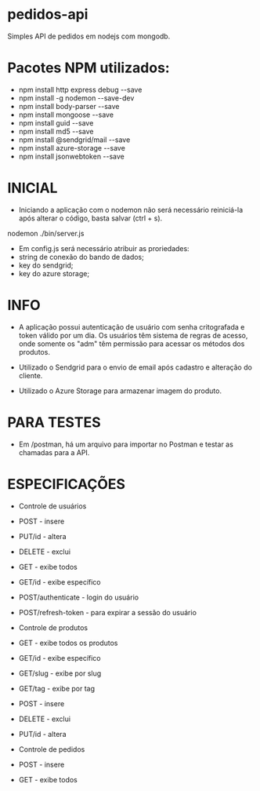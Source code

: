 # pedidos-api

Simples API de pedidos em nodejs com mongodb.

# Pacotes NPM utilizados:
- npm install http express debug --save
- npm install -g nodemon --save-dev
- npm install body-parser --save
- npm install mongoose --save
- npm install guid --save
- npm install md5 --save
- npm install @sendgrid/mail --save
- npm install azure-storage --save
- npm install jsonwebtoken --save

# INICIAL

- Iniciando a aplicação com o nodemon não será necessário reiniciá-la após alterar o código, basta salvar (ctrl + s).

nodemon ./bin/server.js

- Em config.js será necessário atribuir as proriedades:
- string de conexão do bando de dados;
- key do sendgrid;
- key do azure storage;

# INFO

- A aplicação possui autenticação de usuário com senha critografada e token válido por um dia. Os usuários têm sistema de regras de acesso, onde somente os "adm" têm permissão para acessar os métodos dos produtos.

- Utilizado o Sendgrid para o envio de email após cadastro e alteração do cliente.

- Utilizado o Azure Storage para armazenar imagem do produto.

# PARA TESTES

- Em /postman, há um arquivo para importar no Postman e testar as chamadas para a API.

# ESPECIFICAÇÕES

- Controle de usuários
- POST - insere
- PUT/id - altera
- DELETE - exclui
- GET - exibe todos
- GET/id - exibe específico
- POST/authenticate - login do usuário
- POST/refresh-token - para expirar a sessão do usuário

- Controle de produtos
- GET - exibe todos os produtos
- GET/id - exibe específico
- GET/slug - exibe por slug
- GET/tag - exibe por tag
- POST - insere
- DELETE - exclui
- PUT/id - altera

- Controle de pedidos
- POST - insere
- GET - exibe todos
